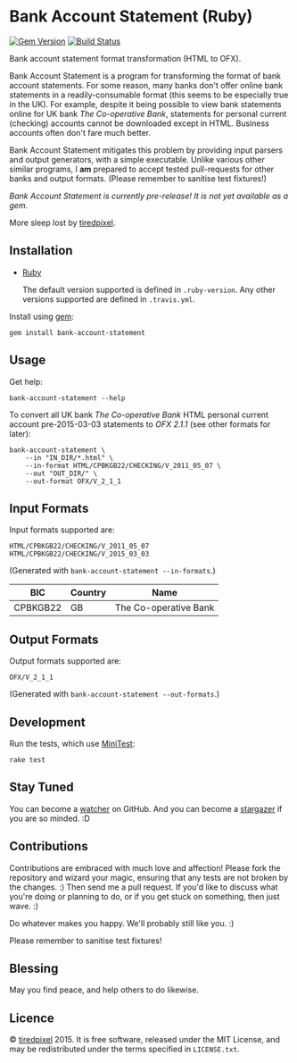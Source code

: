 # Bank Account Statement (Ruby)

[![Gem Version](https://badge.fury.io/rb/bank-account-statement.png)](http://badge.fury.io/rb/bank-account-statement)
[![Build Status](https://travis-ci.org/tiredpixel/bank-account-statement-rb.png?branch=master,release)](https://travis-ci.org/tiredpixel/bank-account-statement-rb)

Bank account statement format transformation (HTML to OFX).

Bank Account Statement is a program for transforming the format of bank account
statements. For some reason, many banks don't offer online bank statements in a
readily-consumable format (this seems to be especially true in the UK). For
example, despite it being possible to view bank statements online for UK bank
*The Co-operative Bank*, statements for personal current (checking) accounts
cannot be downloaded except in HTML. Business accounts often don't fare much
better.

Bank Account Statement mitigates this problem by providing input parsers and
output generators, with a simple executable. Unlike various other similar
programs, I **am** prepared to accept tested pull-requests for other banks and
output formats. (Please remember to sanitise test fixtures!)

*Bank Account Statement is currently pre-release! It is not yet available as
a gem.*

More sleep lost by [tiredpixel](https://www.tiredpixel.com/).


## Installation

- [Ruby](https://www.ruby-lang.org/en/)
  
  The default version supported is defined in `.ruby-version`.
  Any other versions supported are defined in `.travis.yml`.

Install using [gem](https://rubygems.org/):

```shell
gem install bank-account-statement
```


## Usage

Get help:

```shell
bank-account-statement --help
```

To convert all UK bank *The Co-operative Bank* HTML personal current account
pre-2015-03-03 statements to *OFX 2.1.1* (see other formats for later):

```shell
bank-account-statement \
    --in "IN_DIR/*.html" \
    --in-format HTML/CPBKGB22/CHECKING/V_2011_05_07 \
    --out "OUT_DIR/" \
    --out-format OFX/V_2_1_1
```


## Input Formats

Input formats supported are:

```
HTML/CPBKGB22/CHECKING/V_2011_05_07
HTML/CPBKGB22/CHECKING/V_2015_03_03
```

(Generated with `bank-account-statement --in-formats`.)

BIC      | Country | Name
---------|---------|-----
CPBKGB22 | GB      | The Co-operative Bank


## Output Formats

Output formats supported are:

```
OFX/V_2_1_1
```

(Generated with `bank-account-statement --out-formats`.)


## Development

Run the tests, which use [MiniTest](https://github.com/seattlerb/minitest):

```shell
rake test
```


## Stay Tuned

You can become a
[watcher](https://github.com/tiredpixel/bank-account-statement/watchers)
on GitHub. And you can become a
[stargazer](https://github.com/tiredpixel/bank-account-statement/stargazers)
if you are so minded. :D


## Contributions

Contributions are embraced with much love and affection!
Please fork the repository and wizard your magic, ensuring that any tests are
not broken by the changes. :) Then send me a pull request.
If you'd like to discuss what you're doing or planning to do, or if you get
stuck on something, then just wave. :)

Do whatever makes you happy. We'll probably still like you. :)

Please remember to sanitise test fixtures!


## Blessing

May you find peace, and help others to do likewise.


## Licence

© [tiredpixel](https://www.tiredpixel.com/) 2015.
It is free software, released under the MIT License, and may be redistributed
under the terms specified in `LICENSE.txt`.
